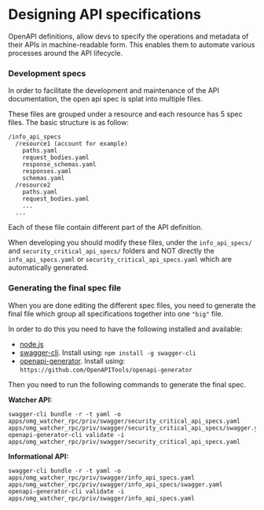 # Designing API specifications

OpenAPI definitions, allow devs to specify the operations and metadata of their APIs in machine-readable form. This enables them to automate various processes around the API lifecycle.

### Development specs

In order to facilitate the development and maintenance of the API documentation, the open api spec is splat into multiple files.

These files are grouped under a resource and each resource has 5 spec files. The basic structure is as follow:
```
/info_api_specs
  /resource1 (account for example)
    paths.yaml
    request_bodies.yaml
    response_schemas.yaml
    responses.yaml
    schemas.yaml
  /resource2
    paths.yaml
    request_bodies.yaml
    ...
  ...
```

Each of these file contain different part of the API definition.

When developing you should modify these files, under the `info_api_specs/` and `security_critical_api_specs/` folders and NOT directly the `info_api_specs.yaml` or `security_critical_api_specs.yaml` which are automatically generated.

### Generating the final spec file

When you are done editing the different spec files, you need to generate the final file which group all specifications together into one `"big"` file.

In order to do this you need to have the following installed and available:
  - [node.js](https://nodejs.org/en/download/package-manager/)
  - [swagger-cli](https://www.npmjs.com/package/swagger-cli). Install using: `npm install -g swagger-cli`
  - [openapi-generator](https://github.com/OpenAPITools/openapi-generator). Install using: `https://github.com/OpenAPITools/openapi-generator`

Then you need to run the following commands to generate the final spec.

**Watcher API:**

```
swagger-cli bundle -r -t yaml -o apps/omg_watcher_rpc/priv/swagger/security_critical_api_specs.yaml apps/omg_watcher_rpc/priv/swagger/security_critical_api_specs/swagger.yaml
openapi-generator-cli validate -i apps/omg_watcher_rpc/priv/swagger/security_critical_api_specs.yaml
```

**Informational API:**

```
swagger-cli bundle -r -t yaml -o apps/omg_watcher_rpc/priv/swagger/info_api_specs.yaml apps/omg_watcher_rpc/priv/swagger/info_api_specs/swagger.yaml
openapi-generator-cli validate -i apps/omg_watcher_rpc/priv/swagger/info_api_specs.yaml
```
